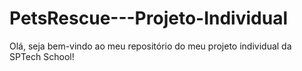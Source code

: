 # PetsRescue---Projeto-Individual
Olá, seja bem-vindo ao meu repositório do meu projeto individual da SPTech School!
